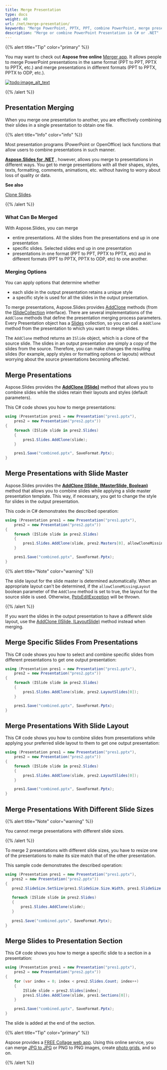 ```yaml
---
title: Merge Presentation
type: docs
weight: 40
url: /net/merge-presentation/
keywords: "Merge PowerPoint, PPTX, PPT, combine PowerPoint, merge presentation, combine presentation, C#, Csharp, .NET"
description: "Merge or combine PowerPoint Presentation in C# or .NET"
---
```


{{% alert  title="Tip" color="primary" %}} 

You may want to check out **Aspose free online** [Merger app](https://products.aspose.app/slides/merger). It allows people to merge PowerPoint presentations in the same format (PPT to PPT, PPTX to PPTX, etc.) and merge presentations in different formats (PPT to PPTX, PPTX to ODP, etc.).

[![todo:image_alt_text](slides-merger.png)](https://products.aspose.app/slides/merger)

{{% /alert %}} 


## **Presentation Merging**

When you merge one presentation to another, you are effectively combining their slides in a single presentation to obtain one file. 

{{% alert title="Info" color="info" %}}

Most presentation programs (PowerPoint or OpenOffice) lack functions that allow users to combine presentations in such manner. 

[**Aspose.Slides for .NET**](https://products.aspose.com/slides/net/) , however, allows you merge to presentations in different ways. You get to merge presentations with all their shapes, styles, texts, formatting, comments, animations, etc. without having to worry about loss of quality or data. 

**See also**

[Clone Slides](https://docs.aspose.com/slides/net/cloning-commenting-and-manipulating-slides/#cloning-commentingandmanipulatingslides-cloningslides)*.* 

{{% /alert %}}

### **What Can Be Merged**

With Aspose.Slides, you can merge 

* entire presentations. All the slides from the presentations end up in one presentation
* specific slides. Selected slides end up in one presentation
* presentations in one format (PPT to PPT, PPTX to PPTX, etc) and in different formats (PPT to PPTX, PPTX to ODP, etc) to one another. 

### **Merging Options**

You can apply options that determine whether

* each slide in the output presentation retains a unique style
* a specific style is used for all the slides in the output presentation. 

To merge presentations, Aspose.Slides provides [AddClone](https://apireference.aspose.com/slides/net/aspose.slides/islidecollection/methods/addclone) methods (from the [ISlideCollection](https://apireference.aspose.com/slides/net/aspose.slides/islidecollection) interface). There are several implementations of the `AddClone` methods that define the presentation merging process parameters. Every Presentation object has a [Slides](https://apireference.aspose.com/slides/net/aspose.slides/presentation/properties/slides) collection, so you can call a `AddClone` method from the presentation to which you want to merge slides. 

The `AddClone` method returns an `ISlide` object, which is a clone of the source slide. The slides in an output presentation are simply a copy of the slides from the source. Therefore, you can make changes the resulting slides (for example, apply styles or formatting options or layouts) without worrying about the source presentations becoming affected. 

## **Merge Presentations** 

Aspose.Slides provides the [**AddClone (ISlide)**](https://apireference.aspose.com/net/slides/aspose.slides/islidecollection/methods/addclone) method that allows you to combine slides while the slides retain their layouts and styles (default parameters). 

This C# code shows you how to merge presentations:

```c#
using (Presentation pres1 = new Presentation("pres1.pptx"),
    pres2 = new Presentation("pres2.pptx"))
{
    foreach (ISlide slide in pres2.Slides)
    {
        pres1.Slides.AddClone(slide);
    }

    pres1.Save("combined.pptx", SaveFormat.Pptx);
}
```

## **Merge Presentations with Slide Master**

Aspose.Slides provides the [**AddClone (ISlide, IMasterSlide, Boolean)**](https://apireference.aspose.com/net/slides/aspose.slides.islidecollection/addclone/methods/2) method that allows you to combine slides while applying a slide master presentation template. This way, if necessary, you get to change the style for slides in the output presentation. 

This code in C# demonstrates the described operation:

```c#
using (Presentation pres1 = new Presentation("pres1.pptx"),
    pres2 = new Presentation("pres2.pptx"))
{
    foreach (ISlide slide in pres2.Slides)
    {
        pres1.Slides.AddClone(slide, pres2.Masters[0], allowCloneMissingLayout: true);
    }

    pres1.Save("combined.pptx", SaveFormat.Pptx);
}
```

{{% alert title="Note" color="warning" %}} 

The slide layout for the slide master is determined automatically. When an appropriate layout can't be determined, if the `allowCloneMissingLayout` boolean parameter of the `AddClone` method is set to true, the layout for the source slide is used. Otherwise, [PptxEditException](https://apireference.aspose.com/slides/net/aspose.slides/pptxeditexception) will be thrown. 

{{% /alert %}}

If you want the slides in the output presentation to have a different slide layout, use the [AddClone (ISlide, ILayoutSlide)](https://apireference.aspose.com/net/slides/aspose.slides.islidecollection/addclone/methods/1) method instead when merging. 

## **Merge Specific Slides From Presentations**

This C# code shows you how to select and combine specific slides from different presentations to get one output presentation:

```c#
using (Presentation pres1 = new Presentation("pres1.pptx"),
    pres2 = new Presentation("pres2.pptx"))
{
    foreach (ISlide slide in pres2.Slides)
    {
        pres1.Slides.AddClone(slide, pres2.LayoutSlides[0]);
    }

    pres1.Save("combined.pptx", SaveFormat.Pptx);
}
```

## **Merge Presentations With Slide Layout**

This C# code shows you how to combine slides from presentations while applying your preferred slide layout to them to get one output presentation:

```c#
using (Presentation pres1 = new Presentation("pres1.pptx"),
    pres2 = new Presentation("pres2.pptx"))
{
    foreach (ISlide slide in pres2.Slides)
    {
        pres1.Slides.AddClone(slide, pres2.LayoutSlides[0]);
    }

    pres1.Save("combined.pptx", SaveFormat.Pptx);
}
```

## **Merge Presentations With Different Slide Sizes**

{{% alert title="Note" color="warning" %}} 

You cannot merge presentations with different slide sizes. 

{{% /alert %}}

To merge 2 presentations with different slide sizes, you have to resize one of the presentations to make its size match that of the other presentation. 

This sample code demonstrates the described operation:

```c#
using (Presentation pres1 = new Presentation("pres1.pptx"),
   pres2 = new Presentation("pres2.pptx"))
{
   pres2.SlideSize.SetSize(pres1.SlideSize.Size.Width, pres1.SlideSize.Size.Height, SlideSizeScaleType.EnsureFit);
 
   foreach (ISlide slide in pres2.Slides)
   {
       pres1.Slides.AddClone(slide);
   }
 
   pres1.Save("combined.pptx", SaveFormat.Pptx);
}
```

## **Merge Slides to Presentation Section**

This C# code shows you how to merge a specific slide to a section in a presentation:

```c#
using (Presentation pres1 = new Presentation("pres1.pptx"),
    pres2 = new Presentation("pres2.pptx"))
{
    for (var index = 0; index < pres2.Slides.Count; index++)
    {
        ISlide slide = pres2.Slides[index];
        pres1.Slides.AddClone(slide, pres1.Sections[0]);
    }

    pres1.Save("combined.pptx", SaveFormat.Pptx);
}
```

The slide is added at the end of the section. 

{{% alert title="Tip" color="primary" %}}

Aspose provides a [FREE Collage web app](https://products.aspose.app/slides/collage). Using this online service, you can merge [JPG to JPG](https://products.aspose.app/slides/collage/jpg) or PNG to PNG images, create [photo grids](https://products.aspose.app/slides/collage/photo-grid), and so on. 

{{% /alert %}}